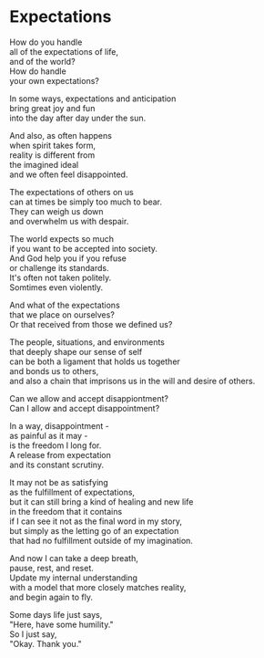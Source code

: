 # Expectations

How do you handle  
all of the expectations of life,  
and of the world?  
How do handle  
your own expectations?  

In some ways, expectations and anticipation  
bring great joy and fun  
into the day after day under the sun.  

And also, as often happens  
when spirit takes form,  
reality is different from  
the imagined ideal  
and we often feel disappointed.  

The expectations of others on us  
can at times be simply too much to bear.  
They can weigh us down  
and overwhelm us with despair.  

The world expects so much  
if you want to be accepted into society.  
And God help you if you refuse  
or challenge its standards.  
It's often not taken politely.  
Somtimes even violently.  

And what of the expectations  
that we place on ourselves?  
Or that received from 
those we defined us?  

The people, situations, and environments  
that deeply shape our sense of self  
can be both a ligament that holds us together  
and bonds us to others,  
and also a chain that imprisons us 
in the will and desire of others.  

Can we allow and accept disappiontment?  
Can I allow and accept disappointment?  

In a way, disappointment -  
as painful as it may -  
is the freedom I long for.  
A release from expectation  
and its constant scrutiny.  

It may not be as satisfying  
as the fulfillment of expectations,  
but it can still bring a kind of healing and new life  
in the freedom that it contains  
if I can see it not as the final word in my story,  
but simply as the letting go of an expectation  
that had no fulfillment outside of my imagination.  

And now I can take a deep breath,  
pause, rest, and reset.  
Update my internal understanding  
with a model that more closely matches reality,  
and begin again to fly.  

Some days life just says,  
"Here, have some humility."  
So I just say,  
"Okay. Thank you."  

